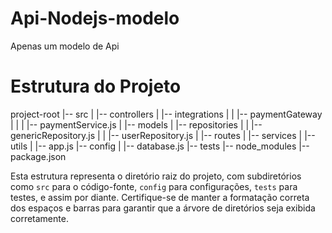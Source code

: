 # Api-Nodejs-modelo
Apenas um modelo de  Api



# Estrutura do Projeto

project-root
|-- src
| |-- controllers
| |-- integrations
| | |-- paymentGateway
| | | |-- paymentService.js
| |-- models
| |-- repositories
| | |-- genericRepository.js
| | |-- userRepository.js
| |-- routes
| |-- services
| |-- utils
| |-- app.js
|-- config
| |-- database.js
|-- tests
|-- node_modules
|-- package.json



Esta estrutura representa o diretório raiz do projeto, com subdiretórios como `src` para o código-fonte, `config` para configurações, `tests` para testes, e assim por diante. Certifique-se de manter a formatação correta dos espaços e barras para garantir que a árvore de diretórios seja exibida corretamente.

